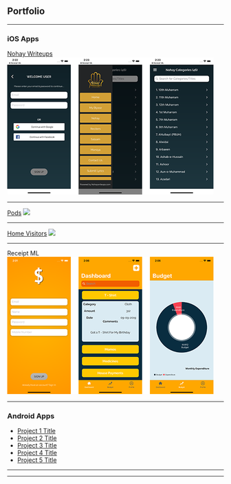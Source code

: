 ## Portfolio

---

### iOS Apps

[Nohay Writeups](https://itunes.apple.com/in/app/nohay-writeups/id1446049674?mt=8)
<img src="images/nohay_writeups.png?raw=true"/>

---
[Pods](https://apps.apple.com/in/app/pods-app/id1476801929)
<img src="images/dummy_thumbnail.jpg?raw=true"/>

---
[Home Visitors](https://apps.apple.com/in/app/homevisitors/id1458984379)
<img src="images/dummy_thumbnail.jpg?raw=true"/>

---

Receipt ML
<img src="images/receipt_ml.png"/>

---

### Android Apps

- [Project 1 Title](http://example.com/)
- [Project 2 Title](http://example.com/)
- [Project 3 Title](http://example.com/)
- [Project 4 Title](http://example.com/)
- [Project 5 Title](http://example.com/)

---



---
